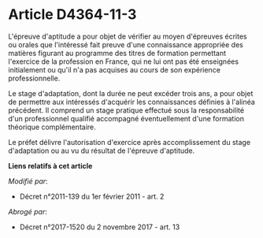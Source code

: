 # Article D4364-11-3

L'épreuve d'aptitude a pour objet de vérifier au moyen d'épreuves écrites ou orales que l'intéressé fait preuve d'une
connaissance appropriée des matières figurant au programme des titres  de formation permettant l'exercice de la profession en
France, qui ne lui ont pas été enseignées initialement ou qu'il n'a pas acquises au cours de son expérience professionnelle.

Le stage d'adaptation, dont la durée ne peut excéder trois ans, a pour objet de permettre aux intéressés d'acquérir les
connaissances définies à l'alinéa précédent. Il comprend un stage pratique effectué sous la responsabilité d'un professionnel
qualifié accompagné éventuellement d'une formation théorique complémentaire.

Le préfet délivre l'autorisation d'exercice après accomplissement du stage d'adaptation ou au vu du résultat de l'épreuve
d'aptitude.

**Liens relatifs à cet article**

_Modifié par_:

  - Décret n°2011-139 du 1er février 2011 - art. 2

_Abrogé par_:

  - Décret n°2017-1520 du 2 novembre 2017 - art. 13
